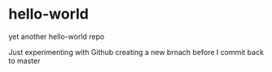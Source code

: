 # hello-world
yet another hello-world repo


Just experimenting with Github creating a new brnach before I commit back to master
